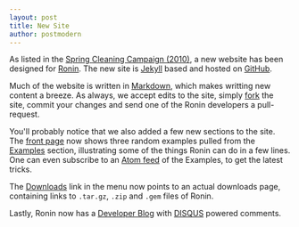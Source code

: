 ```yaml
---
layout: post
title: New Site
author: postmodern
---
```


As listed in the [Spring Cleaning Campaign (2010)][1], a new website has been
designed for [Ronin](/). The new site is [Jekyll] based and hosted on
[GitHub].

Much of the website is written in [Markdown], which makes writting new content
a breeze. As always, we accept edits to the site, simply [fork] the site,
commit your changes and send one of the Ronin developers a pull-request.

You'll probably notice that we also added a few new sections to the site.
The [front page](/) now shows three random examples pulled from the [Examples]
section, illustrating some of the things Ronin can do in a few lines.
One can even subscribe to an [Atom feed] of the Examples, to get the latest
tricks.

The [Downloads] link in the menu now points to an actual downloads page,
containing links to `.tar.gz`, `.zip` and `.gem` files of Ronin.

Lastly, Ronin now has a [Developer Blog] with [DISQUS] powered comments.

[1]: /blog/2010/01/12/spring-cleaning.html

[Jekyll]: https://github.com/mojombo/jekyll#readme
[GitHub]: https://github.com/ronin-ruby/ronin-ruby.gihtub.io#readme

[Markdown]: http://daringfireball.net/projects/markdown/
[fork]: https://github.com/ronin-ruby/ronin-ruby.gihtub.io/fork
[Examples]: /examples/
[Atom feed]: /examples/atom.xml
[Downloads]: /downloads/
[Developer Blog]: /blog/
[DISQUS]: http://disqus.com/
